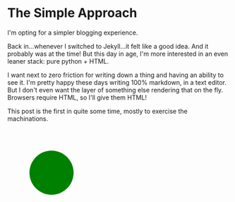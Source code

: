 # The Simple Approach

I'm opting for a simpler blogging experience.

Back in...whenever I switched to Jekyll...it felt like a good idea.  And it probably was at the time!  But this day in age, I'm more interested in an even leaner stack: pure python + HTML.

I want next to zero friction for writing down a thing and having an ability to see it.  I'm pretty happy these days writing 100% markdown, in a text editor.  But I don't even want the layer of something else rendering that on the fly.  Browsers require HTML, so I'll give them HTML!

This post is the first in quite some time, mostly to exercise the machinations.

<svg width="200" height="200">
    <circle cx="100" cy="100" r="50" fill="green" />
</svg>
